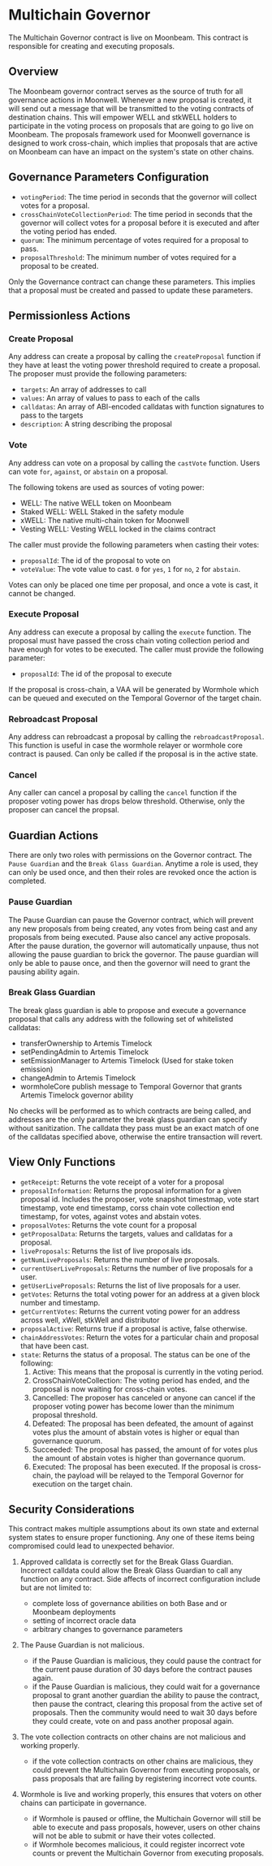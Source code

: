 # Multichain Governor

The Multichain Governor contract is live on Moonbeam. This contract is responsible for creating and executing proposals.

## Overview

The Moonbeam governor contract serves as the source of truth for all governance actions in Moonwell. Whenever a new
proposal is created, it will send out a message that will be transmitted to the voting contracts of destination chains.
This will empower WELL and stkWELL holders to participate in the voting process on proposals that are going to go live
on Moonbeam. The proposals framework used for Moonwell governance is designed to work cross-chain, which implies that
proposals that are active on Moonbeam can have an impact on the system's state on other chains.

## Governance Parameters Configuration

-   `votingPeriod`: The time period in seconds that the governor will collect votes for a proposal.
-   `crossChainVoteCollectionPeriod`: The time period in seconds that the governor will collect votes for a proposal
    before it is executed and after the voting period has ended.
-   `quorum`: The minimum percentage of votes required for a proposal to pass.
-   `proposalThreshold`: The minimum number of votes required for a proposal to be created.

Only the Governance contract can change these parameters. This implies that a proposal must be created and passed to
update these parameters.

## Permissionless Actions

### Create Proposal

Any address can create a proposal by calling the `createProposal` function if they have at least the voting power
threshold required to create a proposal. The proposer must provide the following parameters:

-   `targets`: An array of addresses to call
-   `values`: An array of values to pass to each of the calls
-   `calldatas`: An array of ABI-encoded calldatas with function signatures to pass to the targets
-   `description`: A string describing the proposal

### Vote

Any address can vote on a proposal by calling the `castVote` function. Users can vote `for`, `against`, or `abstain` on
a proposal.

The following tokens are used as sources of voting power:

-   WELL: The native WELL token on Moonbeam
-   Staked WELL: WELL Staked in the safety module
-   xWELL: The native multi-chain token for Moonwell
-   Vesting WELL: Vesting WELL locked in the claims contract

The caller must provide the following parameters when casting their votes:

-   `proposalId`: The id of the proposal to vote on
-   `voteValue`: The vote value to cast. `0` for `yes`, `1` for `no`, `2` for `abstain`.

Votes can only be placed one time per proposal, and once a vote is cast, it cannot be changed.

### Execute Proposal

Any address can execute a proposal by calling the `execute` function. The proposal must have passed the cross chain
voting collection period and have enough for votes to be executed. The caller must provide the following parameter:

-   `proposalId`: The id of the proposal to execute

If the proposal is cross-chain, a VAA will be generated by Wormhole which can be queued and executed on the Temporal
Governor of the target chain.

### Rebroadcast Proposal

Any address can rebroadcast a proposal by calling the `rebroadcastProposal`. This function is useful in case the
wormhole relayer or wormhole core contract is paused. Can only be called if the proposal is in the active state.

### Cancel

Any caller can cancel a proposal by calling the `cancel` function if the proposer voting power has drops below
threshold. Otherwise, only the proposer can cancel the propsal.

## Guardian Actions

There are only two roles with permissions on the Governor contract. The `Pause Guardian` and the `Break Glass Guardian`.
Anytime a role is used, they can only be used once, and then their roles are revoked once the action is completed.

### Pause Guardian

The Pause Guardian can pause the Governor contract, which will prevent any new proposals from being created, any votes
from being cast and any proposals from being executed. Pause also cancel any active proposals. After the pause duration,
the governor will automatically unpause, thus not allowing the pause guardian to brick the governor. The pause guardian
will only be able to pause once, and then the governor will need to grant the pausing ability again.

### Break Glass Guardian

The break glass guardian is able to propose and execute a governance proposal that calls any address with the following
set of whitelisted calldatas:

-   transferOwnership to Artemis Timelock
-   setPendingAdmin to Artemis Timelock
-   setEmissionManager to Artemis Timelock (Used for stake token emission)
-   changeAdmin to Artemis Timelock
-   wormholeCore publish message to Temporal Governor that grants Artemis Timelock governor ability

No checks will be performed as to which contracts are being called, and addresses are the only parameter the break glass
guardian can specify without sanitization. The calldata they pass must be an exact match of one of the calldatas
specified above, otherwise the entire transaction will revert.

## View Only Functions

-   `getReceipt`: Returns the vote receipt of a voter for a proposal
-   `proposalInformation`: Returns the proposal information for a given proposal id. Includes the proposer, vote
    snapshot timestmap, vote start timestamp, vote end timestamp, corss chain vote collection end timestamp, for votes,
    against votes and abstain votes.
-   `proposalVotes`: Returns the vote count for a proposal
-   `getProposalData`: Returns the targets, values and calldatas for a proposal.
-   `liveProposals`: Returns the list of live proposals ids.
-   `getNumLiveProposals`: Returns the number of live proposals.
-   `currentUserLiveProposals`: Returns the number of live proposals for a user.
-   `getUserLiveProposals`: Returns the list of live proposals for a user.
-   `getVotes`: Returns the total voting power for an address at a given block number and timestamp.
-   `getCurrentVotes`: Returns the current voting power for an address across well, xWell, stkWell and distributor
-   `proposalActive`: Returns true if a proposal is active, false otherwise.
-   `chainAddressVotes`: Return the votes for a particular chain and proposal that have been cast.
-   `state`: Returns the status of a proposal. The status can be one of the following:
    1. Active: This means that the proposal is currently in the voting period.
    2. CrossChainVoteCollection: The voting period has ended, and the proposal is now waiting for cross-chain votes.
    3. Cancelled: The proposer has canceled or anyone can cancel if the proposer voting power has become lower than the
       minimum proposal threshold.
    4. Defeated: The proposal has been defeated, the amount of against votes plus the amount of abstain votes is higher
       or equal than governance quorum.
    5. Succeeded: The proposal has passed, the amount of for votes plus the amount of abstain votes is higher than
       governance quorum.
    6. Executed: The proposal has been executed. If the proposal is cross-chain, the payload will be relayed to the
       Temporal Governor for execution on the target chain.

## Security Considerations

This contract makes multiple assumptions about its own state and external system states to ensure proper functioning.
Any one of these items being compromised could lead to unexpected behavior.

1. Approved calldata is correctly set for the Break Glass Guardian. Incorrect calldata could allow the Break Glass
   Guardian to call any function on any contract. Side affects of incorrect configuration include but are not limited
   to:

    - complete loss of governance abilities on both Base and or Moonbeam deployments
    - setting of incorrect oracle data
    - arbitrary changes to governance parameters

2. The Pause Guardian is not malicious.

    - if the Pause Guardian is malicious, they could pause the contract for the current pause duration of 30 days before
      the contract pauses again.
    - if the Pause Guardian is malicious, they could wait for a governance proposal to grant another guardian the
      ability to pause the contract, then pause the contract, clearing this proposal from the active set of proposals.
      Then the community would need to wait 30 days before they could create, vote on and pass another proposal again.

3. The vote collection contracts on other chains are not malicious and working properly.

    - if the vote collection contracts on other chains are malicious, they could prevent the Multichain Governor from
      executing proposals, or pass proposals that are failing by registering incorrect vote counts.

4. Wormhole is live and working properly, this ensures that voters on other chains can participate in governance.

    - if Wormhole is paused or offline, the Multichain Governor will still be able to execute and pass proposals,
      however, users on other chains will not be able to submit or have their votes collected.
    - if Wormhole becomes malicious, it could register incorrect vote counts or prevent the Multichain Governor from
      executing proposals.
